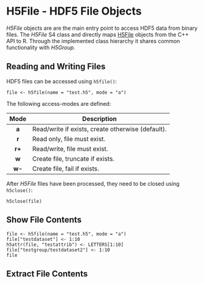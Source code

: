# H5File - HDF5 File Objects

*H5File* objects are are the main entry point to access HDF5 data from binary files.
The *H5File* S4 class and directly maps [H5File](https://www.hdfgroup.org/HDF5/doc/cpplus_RM/class_h5_1_1_h5_file.html) objects from the C++ API to R. Through the implemented class hierarchy it shares common functionality with *H5Group*. 

## Reading and Writing Files
HDF5 files can be accessed using `h5file()`:
```
file <- h5file(name = "test.h5", mode = "a")
```

The following access-modes are defined:

| Mode |                    Description                    |
|:----:|---------------------------------------------------|
|   **a**  | Read/write if exists, create otherwise (default). |
|   **r**  | Read only, file must exist.                       |
|  **r+**  | Read/write, file must exist.                      |
|   **w**  | Create file, truncate if exists.                  |
|  **w-**  | Create file, fail if exists.                      |

After *H5File* files have been processed, they need to be closed using `h5close()`:
```
h5close(file)
```

## Show File Contents
```
file <- h5file(name = "test.h5", mode = "a")
file["testdataset"] <- 1:10
h5attr(file, "testattrib") <- LETTERS[1:10]
file["testgroup/testdataset2"] <- 1:10
file
```



## Extract File Contents